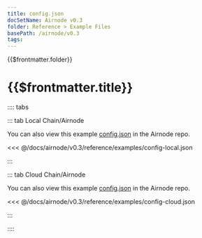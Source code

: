 ```yaml
---
title: config.json
docSetName: Airnode v0.3
folder: Reference > Example Files
basePath: /airnode/v0.3
tags:
---
```


<TitleSpan>{{$frontmatter.folder}}</TitleSpan>

# {{$frontmatter.title}}

<VersionWarning/>

:::: tabs

::: tab Local Chain/Airnode

You can also view this example
[config.json](https://github.com/api3dao/airnode/blob/v0.3/packages/airnode-node/config/config.json.example)
in the Airnode repo.

<<< @/docs/airnode/v0.3/reference/examples/config-local.json

:::

::: tab Cloud Chain/Airnode

You can also view this example
[config.json](https://github.com/api3dao/airnode/blob/v0.3/packages/airnode-deployer/config/config.json.example)
in the Airnode repo.

<<< @/docs/airnode/v0.3/reference/examples/config-cloud.json

:::

::::

